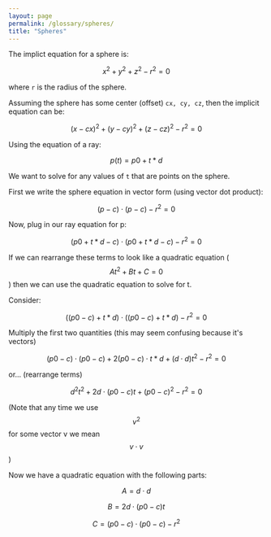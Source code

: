 ```yaml
---
layout: page
permalink: /glossary/spheres/
title: "Spheres"
---
```



The implict equation for a sphere is:

$$x^2 + y^2 + z^2 - r^2 = 0$$

where `r` is the radius of the sphere.

Assuming the sphere has some center (offset) `cx, cy, cz`, then the implicit equation can be:


$$(x - cx)^2 + (y - cy)^2 + (z - cz)^2 - r^2 = 0$$

Using the equation of a ray:

$$p(t) = p0 + t * d$$

We want to solve for any values of `t` that are points on the sphere.

First we write the sphere equation in vector form (using vector dot product):

$$(p - c) \cdot (p - c) - r^2 = 0$$

Now, plug in our ray equation for p:

$$(p0 + t*d - c) \cdot (p0 + t*d - c) - r^2 = 0$$

If we can rearrange these terms to look like a quadratic equation ($$At^2 + Bt + C = 0$$) then we can use the quadratic equation to solve for t.

Consider:

$$((p0 - c) + t*d) \cdot ((p0 - c) + t*d) - r^2 = 0$$

Multiply the first two quantities (this may seem confusing because it's vectors)

$$(p0 - c) \cdot (p0 - c) + 2 (p0 - c) \cdot t * d + (d \cdot d) t^2 - r^2 = 0$$

or... (rearrange terms)

$$d^2 t^2 + 2 d \cdot (p0 - c) t + (p0 - c)^2 - r^2 = 0$$

(Note that any time we use $$v^2$$ for some vector v we mean $$v \cdot v$$)

Now we have a quadratic equation with the following parts:

$$ A = d \cdot d $$

$$ B = 2 d \cdot (p0 - c) t$$

$$ C = (p0 - c) \cdot (p0 - c) - r^2 $$

<script src="https://cdn.mathjax.org/mathjax/latest/MathJax.js?config=TeX-AMS-MML_HTMLorMML" type="text/javascript"></script>

